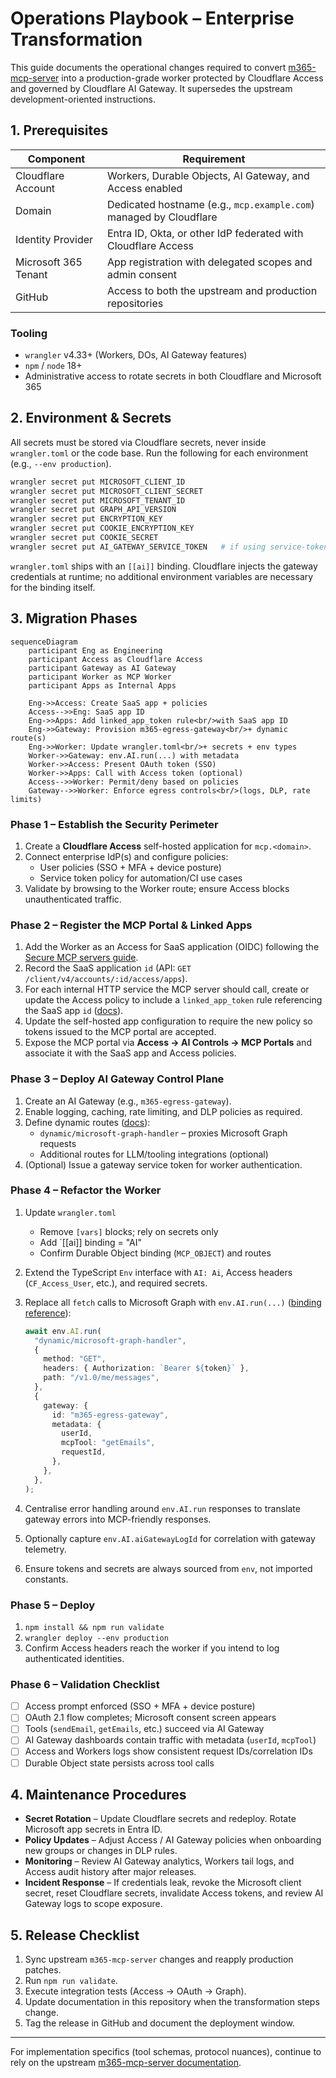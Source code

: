 # Operations Playbook – Enterprise Transformation

This guide documents the operational changes required to convert
[m365-mcp-server](https://github.com/nikolanovoselec/m365-mcp-server)
into a production-grade worker protected by Cloudflare Access and governed by
Cloudflare AI Gateway. It supersedes the upstream development-oriented instructions.

## 1. Prerequisites

| Component | Requirement |
| --- | --- |
| Cloudflare Account | Workers, Durable Objects, AI Gateway, and Access enabled |
| Domain | Dedicated hostname (e.g., `mcp.example.com`) managed by Cloudflare |
| Identity Provider | Entra ID, Okta, or other IdP federated with Cloudflare Access |
| Microsoft 365 Tenant | App registration with delegated scopes and admin consent |
| GitHub | Access to both the upstream and production repositories |

### Tooling

- `wrangler` v4.33+ (Workers, DOs, AI Gateway features)
- `npm` / `node` 18+
- Administrative access to rotate secrets in both Cloudflare and Microsoft 365

## 2. Environment & Secrets

All secrets must be stored via Cloudflare secrets, never inside `wrangler.toml` or the code base.
Run the following for each environment (e.g., `--env production`).

```bash
wrangler secret put MICROSOFT_CLIENT_ID
wrangler secret put MICROSOFT_CLIENT_SECRET
wrangler secret put MICROSOFT_TENANT_ID
wrangler secret put GRAPH_API_VERSION
wrangler secret put ENCRYPTION_KEY
wrangler secret put COOKIE_ENCRYPTION_KEY
wrangler secret put COOKIE_SECRET
wrangler secret put AI_GATEWAY_SERVICE_TOKEN   # if using service-token policies
```

`wrangler.toml` ships with an `[[ai]]` binding. Cloudflare injects the gateway credentials at runtime;
no additional environment variables are necessary for the binding itself.

## 3. Migration Phases

```mermaid
sequenceDiagram
    participant Eng as Engineering
    participant Access as Cloudflare Access
    participant Gateway as AI Gateway
    participant Worker as MCP Worker
    participant Apps as Internal Apps

    Eng->>Access: Create SaaS app + policies
    Access-->>Eng: SaaS app ID
    Eng->>Apps: Add linked_app_token rule<br/>with SaaS app ID
    Eng->>Gateway: Provision m365-egress-gateway<br/>+ dynamic route(s)
    Eng->>Worker: Update wrangler.toml<br/>+ secrets + env types
    Worker->>Gateway: env.AI.run(...) with metadata
    Worker->>Access: Present OAuth token (SSO)
    Worker->>Apps: Call with Access token (optional)
    Access-->>Worker: Permit/deny based on policies
    Gateway-->>Worker: Enforce egress controls<br/>(logs, DLP, rate limits)
```

### Phase 1 – Establish the Security Perimeter

1. Create a **Cloudflare Access** self-hosted application for `mcp.<domain>`.
2. Connect enterprise IdP(s) and configure policies:
   - User policies (SSO + MFA + device posture)
   - Service token policy for automation/CI use cases
3. Validate by browsing to the Worker route; ensure Access blocks unauthenticated traffic.

### Phase 2 – Register the MCP Portal & Linked Apps

1. Add the Worker as an Access for SaaS application (OIDC) following the [Secure MCP servers guide](https://developers.cloudflare.com/cloudflare-one/access-controls/applications/http-apps/mcp-servers/saas-mcp/).
2. Record the SaaS application `id` (API: `GET /client/v4/accounts/:id/access/apps`).
3. For each internal HTTP service the MCP server should call, create or update the Access policy to include a `linked_app_token` rule referencing the SaaS app `id` ([docs](https://developers.cloudflare.com/cloudflare-one/access-controls/applications/http-apps/mcp-servers/linked-apps/)).
4. Update the self-hosted app configuration to require the new policy so tokens issued to the MCP portal are accepted.
5. Expose the MCP portal via **Access → AI Controls → MCP Portals** and associate it with the SaaS app and Access policies.

### Phase 3 – Deploy AI Gateway Control Plane

1. Create an AI Gateway (e.g., `m365-egress-gateway`).
2. Enable logging, caching, rate limiting, and DLP policies as required.
3. Define dynamic routes ([docs](https://developers.cloudflare.com/ai-gateway/features/dynamic-routing/)):
   - `dynamic/microsoft-graph-handler` – proxies Microsoft Graph requests
   - Additional routes for LLM/tooling integrations (optional)
4. (Optional) Issue a gateway service token for worker authentication.

### Phase 4 – Refactor the Worker

1. Update `wrangler.toml`
   - Remove `[vars]` blocks; rely on secrets only
   - Add `[[ai]] binding = "AI"
   - Confirm Durable Object binding (`MCP_OBJECT`) and routes
2. Extend the TypeScript `Env` interface with `AI: Ai`, Access headers (`CF_Access_User`, etc.),
   and required secrets.
3. Replace all `fetch` calls to Microsoft Graph with `env.AI.run(...)`
   ([binding reference](https://developers.cloudflare.com/ai-gateway/integrations/worker-binding-methods/)):

   ```ts
   await env.AI.run(
     "dynamic/microsoft-graph-handler",
     {
       method: "GET",
       headers: { Authorization: `Bearer ${token}` },
       path: "/v1.0/me/messages",
     },
     {
       gateway: {
         id: "m365-egress-gateway",
         metadata: {
           userId,
           mcpTool: "getEmails",
           requestId,
         },
       },
     },
   );
   ```

4. Centralise error handling around `env.AI.run` responses to translate gateway errors
   into MCP-friendly responses.
5. Optionally capture `env.AI.aiGatewayLogId` for correlation with gateway telemetry.
6. Ensure tokens and secrets are always sourced from `env`, not imported constants.

### Phase 5 – Deploy

1. `npm install && npm run validate`
2. `wrangler deploy --env production`
3. Confirm Access headers reach the worker if you intend to log authenticated identities.

### Phase 6 – Validation Checklist

- [ ] Access prompt enforced (SSO + MFA + device posture)
- [ ] OAuth 2.1 flow completes; Microsoft consent screen appears
- [ ] Tools (`sendEmail`, `getEmails`, etc.) succeed via AI Gateway
- [ ] AI Gateway dashboards contain traffic with metadata (`userId`, `mcpTool`)
- [ ] Access and Workers logs show consistent request IDs/correlation IDs
- [ ] Durable Object state persists across tool calls

## 4. Maintenance Procedures

- **Secret Rotation** – Update Cloudflare secrets and redeploy. Rotate Microsoft app secrets in Entra ID.
- **Policy Updates** – Adjust Access / AI Gateway policies when onboarding new groups or changes in DLP rules.
- **Monitoring** – Review AI Gateway analytics, Workers tail logs, and Access audit history after major releases.
- **Incident Response** – If credentials leak, revoke the Microsoft client secret, reset Cloudflare secrets,
  invalidate Access tokens, and review AI Gateway logs to scope exposure.

## 5. Release Checklist

1. Sync upstream `m365-mcp-server` changes and reapply production patches.
2. Run `npm run validate`.
3. Execute integration tests (Access → OAuth → Graph).
4. Update documentation in this repository when the transformation steps change.
5. Tag the release in GitHub and document the deployment window.

---

For implementation specifics (tool schemas, protocol nuances), continue to rely on the upstream
[m365-mcp-server documentation](https://github.com/nikolanovoselec/m365-mcp-server#readme).
